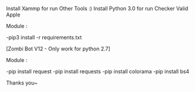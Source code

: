 
Install Xammp for run Other Tools :)
Install Python 3.0 for run Checker Valid Apple

Module :

-pip3 install -r requirements.txt

[Zombi Bot V12  - Only work for python 2.7]

Module :

-pip install request
-pip install requests
-pip install colorama
-pip install bs4

Thanks you~

